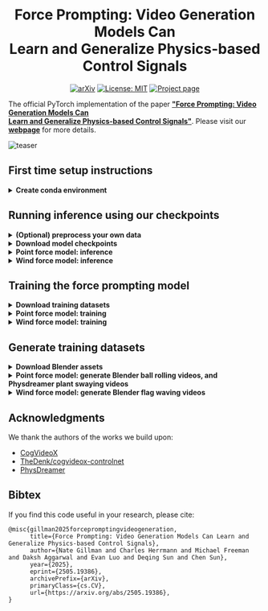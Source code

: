 <div align="center">

# Force Prompting: Video Generation Models Can<br>Learn and Generalize Physics-based Control Signals

[![arXiv](https://img.shields.io/badge/arXiv-2505.19386-<COLOR>.svg)](https://arxiv.org/abs/2505.19386)
[![License: MIT](https://img.shields.io/badge/License-MIT-yellow.svg)](https://opensource.org/licenses/MIT)
[![Project page](https://img.shields.io/badge/-Project%20page-blue.svg)](https://force-prompting.github.io/)

</div>

The official PyTorch implementation of the paper [**"Force Prompting: Video Generation Models Can<br>Learn and Generalize Physics-based Control Signals"**](https://arxiv.org/abs/2505.19386).
Please visit our [**webpage**](https://force-prompting.github.io/) for more details.

![teaser](scripts/misc_helper_files/teaser.gif)


## First time setup instructions


<details>
  <summary><b> Create conda environment </b></summary>

<br>

This has been tested on: `Driver Version: 535.129.03   CUDA Version: 12.2`.

Create conda environment:
```bash
CONDA_ENV_DIR=${PWD}/conda-env
conda create -p $CONDA_ENV_DIR python=3.11
conda activate $CONDA_ENV_DIR

# install torch
pip install --prefix=$CONDA_ENV_DIR torch==2.5.0 torchvision==0.20.0 torchaudio==2.5.0 --index-url https://download.pytorch.org/whl/cu121
# it's a good idea to check that the torch installation was successful
python -c 'import torch; print(torch.cuda.is_available()); a = torch.zeros(5); a = a.to("cuda:0"); print(a)'

# install all the other requirements
pip install -r requirements.txt --prefix=$CONDA_ENV_DIR 
```

</details>








## Running inference using our checkpoints



<details>
  <summary><b> (Optional) preprocess your own data </b></summary>
<br>

If you want to run inference on either the point force model or the wind force model, and you want to do it on your own images, then we recommend using the flask app that we built for data preprocessing. 
This app provides a unified UI which takes care of details like generating a CSV with the relevant contents, taking a screenshot of the image into the correct resolution and aspect ratio, selecting force magnitude and direction, and putting things into appropriate folders, and upscaling the prompt.
And if you're using the point force model, allowing you to select the pixel coordinates to poke.

In order to use the prompt upscaling part of our Flask app, you will need an OpenAI API key; we recommend creating a `.env` file and adding the line `OPENAI_API_KEY=<your_key>`.


<details>
  <summary><i>More details in case you're curious:</i> </summary>
<br>

* As our models are built on top of CogVideoX, the ideal input image resolution is 720x480. 
* Additionally, you must specify a detailed text prompt during generation (this is due to us using CogVideoX as our base model; for more details, check out their paper). 
For example, prompts like *"the flower moves"* don't work as well as detailed prompts such as *"A lone dandelion stands tall against the backdrop of a vibrant sunset, its delicate seeds illuminated by the warm glow. The dandelion sways gracefully back and forth, its fluffy seeds trembling slightly with each movement. The sky transitions from deep blue to a fiery orange, casting a serene and magical atmosphere over the scene. The surrounding grass whispers softly, adding to the tranquil symphony of nature as the day slowly fades into night."*
Note that you'll need an OpenAI API key for prompt upscaling, unless you want to write your own very detailed prompts.
Technically the model will be able to run without this prompt upscaling step, but the results are likely to be worse because it would be out of domain for CogVideoX.
* If you want to skip this prompt upscaling step because you don't have an API key, your options are to 1) use a ChatGPT/Claude/etc web app to upscale for free, using the prompt in [scripts/test_dataset_preprocessing/point_force/app_dataset_preprocessing.py](scripts/test_dataset_preprocessing/point_force/app_dataset_preprocessing.py); or 2) type your prompt directly into the "upscaled prompt" box in the Flask app.
* For the point force model, the pixel coordinates are expected to be values between $720$ (horizontally) and $480$ (vertically).
Our convention is that the lower left pixel value is $(0,0)$ and the upper right pixel value is $(719, 479)$.
* For both models, the force magnitude is normalized to between $[0,1]$, and the force angle accepts degree values in the interval $[0,360)$, with $0$ indicating a force to the right, $90$ indicating upwards, etc.
</details>

**Tip:** If you're running this on a server using VSCode, then port forwarding will happen automatically and the flask app will work as intended. However, you can avoid latency issues by running locally—if you're preprocessing a lot of data you may find the latency burdensome.<br>

**Tip:** The force prompting models tend to do well at modeling physical phenomena that the base CogVideoX model can already do well at (e.g. swaying plants) and tends to do worse on things CogVideoX doesn't do so well at (e.g. collisions).
If you find that the force prompting model doesn't do well on a given example, you should consider training a new Force Prompting model on a video generative model with a stronger physics prior and let us know how it goes :)


### Dataset preprocessing flask app, point force model

The following flask app will output csvs to `datasets/point-force/test/custom/*.csv` and their corresponding images to `datasets/point-force/test/custom/images/*.png`.
To run inferece on this csv, just use this path for the generated CSV in the inference script below.

**Tip:** Make sure there are no spaces in the file name for the image that you upload to the Flask app—only letters, numbers, dashes, or underscores.

```bash
python scripts/test_dataset_preprocessing/point_force/app_dataset_preprocessing.py
```



### Dataset preprocessing flask app, wind force model

The following flask app will output csvs to `datasets/wind-force/test/custom/*.csv` and their corresponding images to `datasets/wind-force/test/custom/images/*.png`.
To run inferece on this csv, just use this path for the generated CSV in the inference script below.

```bash
python scripts/test_dataset_preprocessing/wind_force/app_dataset_preprocessing.py
```








</details>


<details>
  <summary><b> Download model checkpoints </b></summary>

<br>

If you want to run inference using either of the pretrained models, then running the following script will download both checkpoints.

```bash
python scripts/download_files/download_checkpoints.py
```

If download was successful, the checkpoints should be organized like this:

```
checkpoints/
├── step-5000-checkpoint-point-force.pt
└── step-5000-checkpoint-wind-force.pt
```




</details>



<details>
  <summary><b> Point force model: inference </b></summary>

<br>

Running the following script will generate videos using your chosen checkpoint and image/text/force prompt. **This script will output videos into the same directory as the input checkpoint.** For example, if you use the checkpoint `checkpoints/step-5000-checkpoint-point-force.pt`, then the videos will be output into the directory `checkpoints/step-5000-checkpoint-point-force/`.

```bash
# this is our pretrained model; you can change to your own path
CHECKPOINT="checkpoints/step-5000-checkpoint-point-force.pt"

# you can change this to the list of csvs you want to run inference on.
IMAGE_CSVS=(
  "datasets/point-force/test/benchmark/ornament/_ornament1_obj1_prompt1.csv"
  "datasets/point-force/test/benchmark/ornament/_ornament1_obj1_prompt2.csv"
)

for image_csv in "${IMAGE_CSVS[@]}"; do
  bash scripts/inference_1_gpu.sh \
      --force_type "point_force" \
      --model_type "controlnet_with_force_control_signal" \
      --num_validation_videos 1 \
      --csv_path_val "${image_csv}" \
      --pretrained_controlnet_path "${CHECKPOINT}"
done
```

If you want to run inference on some preprocessed data, you can find the `IMAGE_CSVS` inside the directory [datasets/point-force/test/benchmark/](datasets/point-force/test/benchmark/).
This directory contains our benchmark test dataset, plus additional images and prompt configurations.
The list of configurations for just our benchmark dataset can be found at [datasets/poke-force/test/benchmark/benchmark_details.csv](datasets/point-force/test/benchmark/benchmark_details.csv).


</details>





<details>
  <summary><b> Wind force model: inference </b></summary>

<br>

Running the following script will generate videos using your chosen checkpoint and image/text/force prompt. **This script will output videos into the same directory as the input checkpoint.** For example, if you use the checkpoint `checkpoints/step-5000-checkpoint-wind-force.pt`, then the videos will be output into the directory `checkpoints/step-5000-checkpoint-wind-force/`.

```bash
# this is our pretrained model; you can change to your own path
CHECKPOINT="checkpoints/step-5000-checkpoint-wind-force.pt"

# you can change this to the list of csvs you want to run inference on.
IMAGE_CSVS=(
  "datasets/wind-force/test/benchmark/bubbles/_bubbles1_prompt1.csv"
)

for image_csv in "${IMAGE_CSVS[@]}"; do
  bash scripts/inference_1_gpu.sh \
      --force_type "wind_force" \
      --model_type "controlnet_with_force_control_signal" \
      --num_validation_videos 1 \
      --csv_path_val "${image_csv}" \
      --pretrained_controlnet_path "${CHECKPOINT}"
done
```

If you want to run inference on some preprocessed data, you can find the `IMAGE_CSVS` inside the directory [datasets/wind-force/test/benchmark/](datasets/wind-force/test/benchmark/).
This directory contains our benchmark test dataset, plus additional images and prompt configurations.
The list of configurations for just our benchmark dataset can be found at [datasets/wind-force/test/benchmark/benchmark_details.csv](datasets/wind-force/test/benchmark/benchmark_details.csv).



</details>


## Training the force prompting model

<details>
  <summary><b> Download training datasets </b></summary>

<br>


If you want to train either model from scratch, then the following script will download all of our training data.

```bash
python scripts/download_files/download_datasets.py
```

If the download was successful, then the datasets should be organized like this:

```
datasets/
├── point-force/
│   └── train/
│       ├── point_force_23000/
│       │   ├── background_aerial_beach_01_4k_angle_0.4076_force_17.8989_coordx_159_coordy_407_bowling.mp4
│       │   ├── background_aerial_beach_01_4k_angle_0.4889_force_25.3516_coordx_448_coordy_186_bowling.mp4
│       │   └── ...
│       └── point_force_23000.csv
└── wind-force/
    └── train/
        ├── wind_force_15359/
        │   ├── flag_sample_0.1_0.0_321.3_0.0_background_qwantani_dusk_2_4k.mp4
        │   ├── flag_sample_1.8_0.0_77.4_0.0_background_golden_gate_hills_4k.mp4
        │   └── ...
        └── wind_force_15359.csv
```




</details>

<details>
  <summary><b> Point force model: training </b></summary>


### Train from scratch

```bash
bash scripts/train_4_gpu.sh \
    --force_type "point_force" \
    --video_root_dir "datasets/point-force/train/point_force_23000" \
    --csv_path "datasets/point-force/train/point_force_23000.csv"
```

### Resume training from checkpoint

```bash
# replace with your checkpoint path
RESUME_FROM_CHECKPOINT="output/point_force/2025-05-08_03-46-47/step-4500-checkpoint.pt" 

bash scripts/train_4_gpu.sh \
    --force_type "point_force" \
    --video_root_dir "datasets/point-force/train/point_force_23000" \
    --csv_path "datasets/point-force/train/point_force_23000.csv" \
    --pretrained_controlnet_path $RESUME_FROM_CHECKPOINT
```


</details>



<details>
  <summary><b> Wind force model: training </b></summary>

  ### Train from scratch

```bash
bash scripts/train_4_gpu.sh \
    --force_type "wind_force" \
    --video_root_dir "datasets/wind-force/train/wind_force_15359" \
    --csv_path "datasets/wind-force/train/wind_force_15359.csv"
```

### Resume training from checkpoint


```bash
# replace with your checkpoint path
RESUME_FROM_CHECKPOINT="output/wind_force/2025-05-18_21-46-01/step-2000-checkpoint.pt" 

bash scripts/train_4_gpu.sh \
    --force_type "wind_force" \
    --video_root_dir "datasets/wind-force/train/wind_force_15359" \
    --csv_path "datasets/wind-force/train/wind_force_15359.csv" \
    --pretrained_controlnet_path $RESUME_FROM_CHECKPOINT
```


</details>



## Generate training datasets

<details>
  <summary><b> Download Blender assets </b></summary>

<br>

If you want to generate synthetic training data yourself for either task, then you'll need to run the following script, which will download all of the assets that Blender needs to generate a diverse dataset.

```bash
python scripts/download_files/download_blender_textures.py
```

If the download was successful, then the datasets should be organized like this:

```
.cache/
├── football_textures/
│   ├── 1/
│   ├── 2/
│   └── …  
├── ground_textures/
│   ├── aerial_beach_01_4k.blend/
│   ├── aerial_grass_rock_4k.blend/
│   └── …  
└── HDRIs/
    ├── acoustical_shell_4k.exr
    ├── air_museum_playground_4k.exr
    └── …  
```

</details>





<details>
  <summary><b> Point force model: generate Blender ball rolling videos, and Physdreamer plant swaying videos </b></summary>

<br>

These command line blender rendering scripts were tested on Blender 4.4.

### Step 1: Generate ball rolling videos using Blender

This script renders video frames to pngs.
Look inside the script before running it, you'll need the first two lines (blender software, and output path).

```bash
sh scripts/build_synthetic_datasets/poke_model_rolling_balls/rolling_balls_render.sh
```

You might want to consider launching many of those in parallel because they can take a while.
And this script concatenates the pngs to mp4s.

```bash
RENDER_DIR=~/scratch/rolling_balls/pngs
python scripts/build_synthetic_datasets/poke_model_rolling_balls/rolling_balls_png_to_mp4.py $RENDER_DIR
```


### Step 2: Generate plant swaying videos using PhysDreamer


We used the [PhysDreamer](https://github.com/a1600012888/PhysDreamer) repo to do this.
Our main modifications to their codebase allowed us to generate data at scale.
We don't plan to release this code, but if you need it for your work please open an issue and we'll consider cleaning it up and releasing it.


### Step 3: Create the csv for the training data


We're assuming that we already have a directory of videos of soccer balls moving around, and another dir of videos of plants moving around.
The goal is to preprocess both of them to create a joint dataset.

```bash
# this dir is already filled with mp4s
DIR_BALLS="/users/ngillman/scratch/rolling_balls/videos"
# this dir is already filled with mp4s and jsons
DIR_PLANTS="/oscar/data/superlab/users/nates_stuff/cogvideox-controlnet/data/2025-04-07-point-force-unified-model/videos-05-11-ablation-no-bowling-balls-temp-justflowers"
# we eventually want to create this
DIR_COMBINED="datasets/point-force/train/point_force_23000_05-09"
```

We'll make a CSV for each of our temp directories.

```bash
# make balls csv
python scripts/build_synthetic_datasets/poke_model_rolling_balls/generate_csv_for_plants_and_balls_from_dir.py \
    --file_dir ${DIR_BALLS} \
    --file_type video \
    --output_path ${DIR_COMBINED}_balls.csv \
    --backgrounds_json_path_soccer scripts/build_synthetic_datasets/poke_model_rolling_balls/backgrounds_soccer.json \
    --backgrounds_json_path_bowling scripts/build_synthetic_datasets/poke_model_rolling_balls/backgrounds_bowling.json \
    --take_subset_size 12000

# make plants csv
python scripts/build_synthetic_datasets/poke_model_rolling_balls/generate_csv_for_plants_and_balls_from_dir.py \
    --file_dir ${DIR_PLANTS} \
    --file_type video \
    --output_path ${DIR_COMBINED}_plants.csv \
    --take_subset_size 11000
```

The first script uses a `backgrounds.json` file which contains a unique text prompt for each HDRI background (ragardless of how many balls are in the scene, and what designs they are. We used different prompts for soccer balls and bowling balls however.)
We generated this using the gpt-4o API for prompt upscaling using the last frame of each video, and prompt seeds as simple as "the ball moves".

Next, we combine the two csvs into one csv.

```bash
EXP_DIR=2025-04-07-point-force-unified-model
python scripts/build_synthetic_datasets/poke_model_rolling_balls/concatenate_csvs.py \
    --input_path_csv1 ${DIR_COMBINED}_balls.csv \
    --input_path_csv2 ${DIR_COMBINED}_plants.csv \
    --output_path_csv ${DIR_COMBINED}.csv
```

And finally copy all the mp4s into the combined directory.

```bash
mkdir -p ${DIR_COMBINED}
cp ${DIR_BALLS}/*.mp4 ${DIR_COMBINED}
cp ${DIR_PLANTS}/*.mp4 ${DIR_COMBINED}
```


</details>


<details>
  <summary><b> Wind force model: generate Blender flag waving videos</b></summary>



### Step 1: Generate flag waving videos using Blender

This script renders video frames to pngs.
Look inside the script before running it, you'll need the first two lines (blender software, and output path).

```bash
sh scripts/build_synthetic_datasets/wind_model_waving_flags/waving_flags_render.sh
```

You might want to consider launching many of those in parallel because they can take a while.
And this script concatenates the pngs to mp4s.

```bash
RENDER_DIR=~/scratch/waving_flags/pngs
python scripts/build_synthetic_datasets/wind_model_waving_flags/waving_flags_png_to_mp4.py $RENDER_DIR
```



### Step 2: Create the csv for the training data

```bash
RENDER_DIR=~/scratch/waving_flags
python scripts/build_synthetic_datasets/wind_model_waving_flags/generate_csv_from_dir.py \
    --file_dir ${RENDER_DIR}/videos \
    --file_type video \
    --output_path ${RENDER_DIR}/waving-flags.csv \
    --backgrounds_json_path scripts/build_synthetic_datasets/wind_model_waving_flags/backgrounds.json \
    --subset_size 10000
```

This script uses a `backgrounds.json` file which contains a unique text prompt for each HDRI background (ragardless of how many flags are in the scene, and what colors they are).
We generated this using the gpt-4o API for prompt upscaling using the last frame of each video, and prompt seeds as simple as "the flag waves in the wind".


</details>




## Acknowledgments

We thank the authors of the works we build upon:
- [CogVideoX](https://github.com/THUDM/CogVideo)
- [TheDenk/cogvideox-controlnet](https://github.com/TheDenk/cogvideox-controlnet)
- [PhysDreamer](https://github.com/a1600012888/PhysDreamer)

## Bibtex

If you find this code useful in your research, please cite:

```
@misc{gillman2025forcepromptingvideogeneration,
      title={Force Prompting: Video Generation Models Can Learn and Generalize Physics-based Control Signals}, 
      author={Nate Gillman and Charles Herrmann and Michael Freeman and Daksh Aggarwal and Evan Luo and Deqing Sun and Chen Sun},
      year={2025},
      eprint={2505.19386},
      archivePrefix={arXiv},
      primaryClass={cs.CV},
      url={https://arxiv.org/abs/2505.19386}, 
}
```

